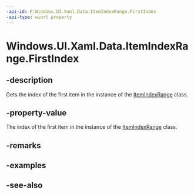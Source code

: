 ```yaml
---
-api-id: P:Windows.UI.Xaml.Data.ItemIndexRange.FirstIndex
-api-type: winrt property
---
```


<!-- Property syntax
public int FirstIndex { get; }
-->

# Windows.UI.Xaml.Data.ItemIndexRange.FirstIndex

## -description
Gets the index of the first item in the instance of the [ItemIndexRange](itemindexrange.md) class.



## -property-value
The index of the first item in the instance of the [ItemIndexRange](itemindexrange.md) class.

## -remarks

## -examples

## -see-also
